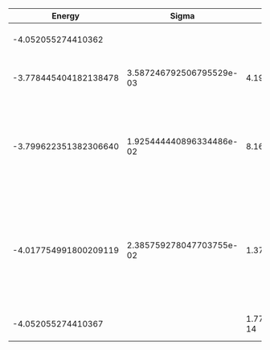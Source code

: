 | Energy                | Sigma                    | Energy Variance      | DOF | Einf              | Method                                                       | Reference |
|-----------------------|--------------------------|----------------------|-----|-------------------|--------------------------------------------------------------|-----------|
| -4.052055274410362    |                          |                      | 5   | 26.66666666666667 | Exact diagonalization                                        | TODO: own code (ED) |
| -3.778445404182138478 | 3.587246792506795529e-03 | 4.192350206704687388 | 5   | 26.66666666666667 | VMC Determinant Slater-Jastrow (RBM) Ansatz                  | TODO: ask Imelda |
| -3.799622351382306640 | 1.925444440896334486e-02 | 8.163303188796383836 | 5   | 26.66666666666667 | VMC Determinant Slater-Jastrow (RBM) Ansatz with K=0 projections (symmetric wrt translations) | TODO: ask Imelda |
| -4.017754991800209119 | 2.385759278047703755e-02 | 1.376831362118459134 | 5   | 26.66666666666667 | VMC Determinant Slater-Backflow-Jastrow (RBM) Ansatz with K=0 projections (symmetric wrt translations) | TODO: ask Imelda |
| -4.052055274410367    |                          | 1.7763568394002505e-14 | 5 | 26.66666666666667 | DMRG (maxbonddim = 74)                                       | [code](https://github.com/https://github.com/varbench/methods/blob/main/scripts/tV/square_16_P_5_10/dmrg.sh) |
